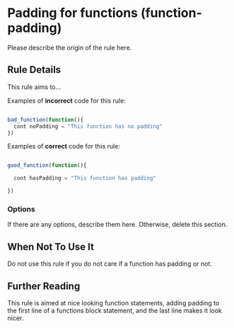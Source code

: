 # Padding for functions (function-padding)

Please describe the origin of the rule here.


## Rule Details

This rule aims to...

Examples of **incorrect** code for this rule:

```js

bad_function(function(){
  cont noPadding = "This function has no padding"
})

```

Examples of **correct** code for this rule:

```js

good_function(function(){

  cont hasPadding = "This function has padding"

})

```

### Options

If there are any options, describe them here. Otherwise, delete this section.

## When Not To Use It

Do not use this rule if you do not care if a function has padding or not.

## Further Reading

This rule is aimed at nice looking function statements, adding padding to the first line of a functions block statement, and the last line makes it look nicer.
